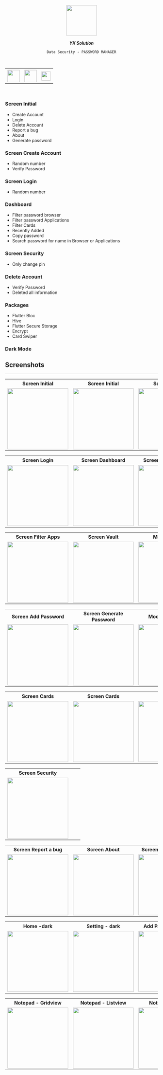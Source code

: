 
<div align="center">

  ### <img src="https://wixmp-fe53c9ff592a4da924211f23.wixmp.com/users/39aae4ab-396a-45b0-a794-965a7dda4092/design-previews/d36a7aac-b068-47dd-b215-9cc2b22ec3b0/1676367374792-thumbnail.jpeg" height="100px"/> 

  ***YK Solution***
</div>

<div align="center">

    Data Security - PASSWORD MANAGER

</div>

<br>
<table>
    <tr>
        <th style="text-align:center">
            <a href="https://api.whatsapp.com/send?phone=919537872816">
                <img src="https://upload.wikimedia.org/wikipedia/commons/thumb/6/6b/WhatsApp.svg/640px-WhatsApp.svg.png" width="40">
            </a>
        </th>
        <th style="text-align:center">
            <a href="https://www.instagram.com/yogesh_vadhiya/">
                <img src="https://www.edigitalagency.com.au/wp-content/uploads/new-Instagram-logo-png-full-colour-glyph-1200x1199.png" width="40">
            </a>
        </th>
        <th style="text-align:center">
            <a href="#">
                <img src="https://cdn.svgporn.com/logos/google-gmail.svg" width="30">
            </a>
        </th>
    </tr>
</table>
<br>

### Screen Initial
- Create Account
- Login
- Delete Account
- Report a bug
- About
- Generate password

### Screen Create Account
- Random number
- Verify Password

### Screen Login
- Random number

### Dashboard
- Filter password browser
- Filter password Applications
- Filter Cards
- Recently Added
- Copy password 
- Search password for name in Browser or Applications

### Screen Security
- Only change pin

### Delete Account
- Verify Password
- Deleted all information


### Packages
- Flutter Bloc
- Hive
- Flutter Secure Storage
- Encrypt
- Card Swiper

### Dark Mode

## Screenshots
---

<table >
    <tr>
        <th style="text-align:center">Screen Initial</th>
        <th style="text-align:center">Screen Initial</th>
        <th style="text-align:center">Screen Login</th>
    </tr>
    <tr>
        <td><img src="./screenshots/initial-white.png" alt="" width="200"></td>
        <td><img src="./screenshots/initial-black.png" alt="" width="200"></td>
        <td><img src="./screenshots/login.png" alt="" width="200"></td>
    </tr>
</table>

<table >
    <tr>
        <th style="text-align:center">Screen Login</th>
        <th style="text-align:center">Screen Dashboard</th>
        <th style="text-align:center">Screen Filter Browser</th>
    </tr>
    <tr>
        <td><img src="./screenshots/login.png" alt="" width="200"></td>
        <td><img src="./screenshots/dashboard.png" alt="" width="200"></td>
        <td><img src="./screenshots/filter-password-browser.png" alt="" width="200"></td>
    </tr>
</table>

<table >
    <tr>
        <th style="text-align:center">Screen Filter Apps</th>
        <th style="text-align:center">Screen Vault</th>
        <th style="text-align:center">Modal Added</th>
    </tr>
    <tr>
        <td><img src="./screenshots/filter-password-app.png" alt="" width="200"></td>
        <td><img src="./screenshots/vault.png" alt="" width="200"></td>
        <td><img src="./screenshots/modal-action.png" alt="" width="200"></td>
    </tr>
</table>

<table >
    <tr>
        <th style="text-align:center">Screen Add Password</th>
        <th style="text-align:center">Screen Generate Password</th>
        <th style="text-align:center">Modal Add Cards</th>
    </tr>
    <tr>
        <td><img src="./screenshots/add-password.png" alt="" width="200"></td>
        <td><img src="./screenshots/generate-password-initial.png" alt="" width="200"></td>
        <td><img src="./screenshots/add-card.png" alt="" width="200"></td>
    </tr>
</table>

<table >
    <tr>
        <th style="text-align:center">Screen Cards</th>
        <th style="text-align:center">Screen Cards</th>
        <th style="text-align:center">Settings</th>
    </tr>
    <tr>
        <td><img src="./screenshots/vault-cards.png" alt="" width="200"></td>
        <td><img src="./screenshots/vault-cards-two.png" alt="" width="200"></td>
        <td><img src="./screenshots/settings.png" alt="" width="200"></td>
    </tr>
</table>

<table>
    <tr>
        <th style="text-align:center">Screen Security</th>
        <th style="text-align:center"></th>
        <th style="text-align:center"></th>
    </tr>
    <tr>
        <td><img src="./screenshots/security.png" alt="" width="200"></td>
        <td></td>
        <td></td>
    </tr>
</table>

<table >
    <tr>
        <th style="text-align:center">Screen Report a bug</th>
        <th style="text-align:center">Screen About</th>
        <th style="text-align:center">Screen Delete Account</th>
    </tr>
    <tr>
        <td><img src="./screenshots/bugs.png" alt="" width="200"></td>
        <td><img src="./screenshots/about.png" alt="" width="200"></td>
        <td><img src="./screenshots/delete-account.png" alt="" width="200"></td>
    </tr>
</table>

<table >
    <tr>
        <th style="text-align:center">Home -dark</th>
        <th style="text-align:center">Setting - dark</th>
        <th style="text-align:center">Add Password - dark</th>
    </tr>
    <tr>
        <td><img src="./screenshots/home-dark.png" alt="" width="200"></td>
        <td><img src="./screenshots/setting-dark.png" alt="" width="200"></td>
        <td><img src="./screenshots/add-password-dark.png" alt="" width="200"></td>
    </tr>
</table>

<table >
    <tr>
        <th style="text-align:center">Notepad - Gridview</th>
        <th style="text-align:center">Notepad - Listview</th>
        <th style="text-align:center">Notepad options</th>
    </tr>
    <tr>
        <td><img src="./screenshots/notead-gridview.png" alt="" width="200"></td>
        <td><img src="./screenshots/notepad-listview.png" alt="" width="200"></td>
        <td><img src="./screenshots/notepad-options.png" alt="" width="200"></td>
    </tr>
</table>


